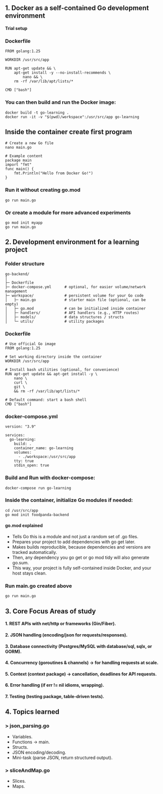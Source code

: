 ## 1. Docker as a self-contained Go development environment
#### Trial setup

### Dockerfile
```
FROM golang:1.25

WORKDIR /usr/src/app

RUN apt-get update && \
    apt-get install -y --no-install-recommends \
        nano && \
    rm -rf /var/lib/apt/lists/*

CMD ["bash"]
```
### You can then build and run the Docker image:
```
docker build -t go-learning .
docker run -it -v "$(pwd)/workspace":/usr/src/app go-learning

```
## Inside the container create first program

```
# Create a new Go file
nano main.go

# Example content
package main
import "fmt"
func main() {
    fmt.Println("Hello from Docker Go!")
}
```

### Run it without creating go.mod
```
go run main.go
```

### Or create a module for more advanced experiments
```
go mod init myapp
go run main.go
```

## 2. Development environment for a learning project

### Folder structure

```
go-backend/
│
├─ Dockerfile
├─ docker-compose.yml      # optional, for easier volume/network management
├─ workspace/              # persistent volume for your Go code
│   ├─ main.go             # starter main file (optional, can be empty)
│   ├─ go.mod              # can be initialized inside container
│   ├─ handlers/           # API handlers (e.g., HTTP routes)
│   ├─ models/             # data structures / structs
│   └─ utils/              # utility packages
```

### Dockerfile

```
# Use official Go image
FROM golang:1.25

# Set working directory inside the container
WORKDIR /usr/src/app

# Install bash utilities (optional, for convenience)
RUN apt-get update && apt-get install -y \
    nano \
    curl \
    git \
    && rm -rf /var/lib/apt/lists/*

# Default command: start a bash shell
CMD ["bash"]
```

### docker-compose.yml

```
version: "3.9"

services:
  go-learning:
    build: .
    container_name: go-learning
    volumes:
      - ./workspace:/usr/src/app
    tty: true
    stdin_open: true
```

### Build and Run with docker-compose:
```
docker-compose run go-learning
```

### Inside the container, initialize Go modules if needed:
```
cd /usr/src/app
go mod init foodpanda-backend
```

#### go.mod explained
- Tells Go this is a module and not just a random set of .go files.
- Prepares your project to add dependencies with go get later.
- Makes builds reproducible, because dependencies and versions are tracked automatically.
- Then, any dependency you go get or go mod tidy will also generate go.sum.
- This way, your project is fully self-contained inside Docker, and your host stays clean.

### Run main.go created above

```
go run main.go
```

## 3. Core Focus Areas of study

#### 1. REST APIs with net/http or frameworks (Gin/Fiber).
#### 2. JSON handling (encoding/json for requests/responses).
#### 3. Database connectivity (Postgres/MySQL with database/sql, sqlx, or GORM).
#### 4. Concurrency (goroutines & channels) → for handling requests at scale.
#### 5. Context (context package) → cancellation, deadlines for API requests.
#### 6. Error handling (if err != nil idioms, wrapping).
#### 7. Testing (testing package, table-driven tests).

## 4. Topics learned

### > json_parsing.go

- Variables.
- Functions → main.
- Structs.
- JSON encoding/decoding.
- Mini-task (parse JSON, return structured output).

### > sliceAndMap.go

- Slices.
- Maps.